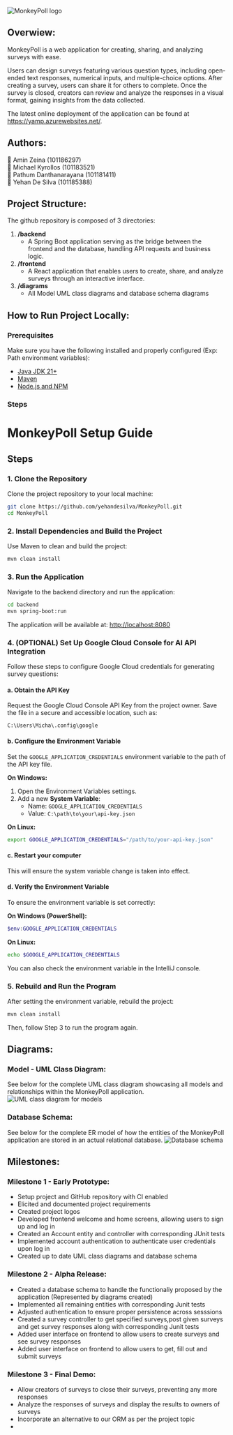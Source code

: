 ![MonkeyPoll logo](https://github.com/yehandesilva/monkeyPoll/blob/main/frontend/public/monkeypoll-full-green.svg)

## Overwiew:
MonkeyPoll is a web application for creating, sharing, and analyzing surveys with ease.  

Users can design surveys featuring various question types, including open-ended text responses, numerical inputs, and multiple-choice options. After creating a survey, users can share it for others to complete. Once the survey is closed, creators can review and analyze the responses in a visual format, gaining insights from the data collected.  

The latest online deployment of the application can be found at https://yamp.azurewebsites.net/.

## Authors:
🥇 Amin Zeina (101186297)  
🥇 Michael Kyrollos (101183521)  
🥇 Pathum Danthanarayana (101181411)  
🥇 Yehan De Silva (101185388)

## Project Structure:
The github repository is composed of 3 directories:
1) **/backend**
   - A Spring Boot application serving as the bridge between the frontend and the database, handling API requests and business logic.
2) **/frontend**
   - A React application that enables users to create, share, and analyze surveys through an interactive interface.
3) **/diagrams**
   - All Model UML class diagrams and database schema diagrams

## How to Run Project Locally:

### Prerequisites

Make sure you have the following installed and properly configured (Exp: Path environment variables):
- [Java JDK 21+](https://www.oracle.com/ca-en/java/technologies/downloads/)
- [Maven](https://maven.apache.org/) 
- [Node.js and NPM](https://nodejs.org/)

### Steps

# MonkeyPoll Setup Guide

## Steps

### 1. Clone the Repository
Clone the project repository to your local machine:
```bash
git clone https://github.com/yehandesilva/MonkeyPoll.git
cd MonkeyPoll
```

### 2. Install Dependencies and Build the Project
Use Maven to clean and build the project:
```bash
mvn clean install
```

### 3. Run the Application
Navigate to the backend directory and run the application:
```bash
cd backend
mvn spring-boot:run
```
The application will be available at: [http://localhost:8080](http://localhost:8080)

### 4. (OPTIONAL) Set Up Google Cloud Console for AI API Integration
Follow these steps to configure Google Cloud credentials for generating survey questions:

#### a. Obtain the API Key
Request the Google Cloud Console API Key from the project owner. Save the file in a secure and accessible location, such as:
```plaintext
C:\Users\Micha\.config\google
```

#### b. Configure the Environment Variable
Set the `GOOGLE_APPLICATION_CREDENTIALS` environment variable to the path of the API key file.

**On Windows:**
1. Open the Environment Variables settings.
2. Add a new **System Variable**:
   - Name: `GOOGLE_APPLICATION_CREDENTIALS`
   - Value: `C:\path\to\your\api-key.json`

**On Linux:**
```bash
export GOOGLE_APPLICATION_CREDENTIALS="/path/to/your-api-key.json"
```
#### c. Restart your computer 
This will ensure the system variable change is taken into effect.

#### d. Verify the Environment Variable
To ensure the environment variable is set correctly:

**On Windows (PowerShell):**
```powershell
$env:GOOGLE_APPLICATION_CREDENTIALS
```

**On Linux:**
```bash
echo $GOOGLE_APPLICATION_CREDENTIALS
```

You can also check the environment variable in the IntelliJ console.

### 5. Rebuild and Run the Program
After setting the environment variable, rebuild the project:
```bash
mvn clean install
```

Then, follow Step 3 to run the program again.



## Diagrams:

### Model - UML Class Diagram:
See below for the complete UML class diagram showcasing all models and relationships within the MonkeyPoll application.
![UML class diagram for models](diagrams/current/UMLDiagram.png)

### Database Schema:
See below for the complete ER model of how the entities of the MonkeyPoll application are stored in an actual relational database.
![Database schema](diagrams/current/ERDiagram.png)

## Milestones:

### Milestone 1 - Early Prototype:
- Setup project and GitHub repository with CI enabled
- Elicited and documented project requirements
- Created project logos
- Developed frontend welcome and home screens, allowing users to sign up and log in
- Created an Account entity and controller with corresponding JUnit tests
- Implemented account authentication to authenticate user credentials upon log in
- Created up to date UML class diagrams and database schema

### Milestone 2 - Alpha Release:
- Created a database schema to handle the functionaliy proposed by the application (Represented by diagrams created)
- Implemented all remaining entities with corresponding Junit tests
- Adjusted authentication to ensure proper persistence across sesssions
- Created a survey controller to get specified surveys,post given surveys and get survey responses along with corresponding Junit tests
- Added user interface on frontend to allow users to create surveys and see survey responses
- Added user interface on frontend to allow users to get, fill out and submit surveys

### Milestone 3 - Final Demo:
- Allow creators of surveys to close their surveys, preventing any more responses
- Analyze the responses of surveys and display the results to owners of surveys
- Incorporate an alternative to our ORM as per the project topic
- 
